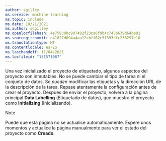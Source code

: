 ```yaml
---
author: sgilley
ms.service: machine-learning
ms.topic: include
ms.date: 10/21/2021
ms.author: sdgilley
ms.openlocfilehash: 4a75930bc907402f23ca6f9b4c745b639d64bb92
ms.sourcegitcommit: e41827d894a4aa12cbff62c51393dfc236297e10
ms.translationtype: HT
ms.contentlocale: es-ES
ms.lasthandoff: 11/04/2021
ms.locfileid: "131571087"
---
```

Una vez inicializado el proyecto de etiquetado, algunos aspectos del proyecto son inmutables. No se puede cambiar el tipo de tarea ni el conjunto de datos. Se *pueden* modificar las etiquetas y la dirección URL de la descripción de la tarea. Repase atentamente la configuración antes de crear el proyecto. Después de enviar el proyecto, volverá a la página principal **Data Labelling** (Etiquetado de datos), que muestra el proyecto como **Initializing** (Inicializando).

> [!NOTE]
> Puede que esta página no se actualice automáticamente. Espere unos momentos y actualice la página manualmente para ver el estado del proyecto como **Creado**.